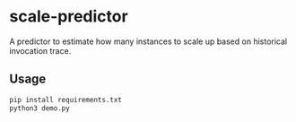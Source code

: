 # scale-predictor

A predictor to estimate how many instances to scale up based on historical invocation trace.

## Usage

``` bash
pip install requirements.txt
python3 demo.py
```
